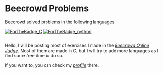 # Beecrowd Problems
Beecrowd solved problems in the following languages

[![ForTheBadge_C](https://img.shields.io/badge/C-00599C?style=for-the-badge&logo=c&logoColor=white)]() [![ForTheBadge_python](https://img.shields.io/badge/Python-FFD43B?style=for-the-badge&logo=python&logoColor=blue)]()

##

Hello, I will be posting most of exercises I made in the [<em><ins>Beecrowd Online Judge</ins></em>](https://judge.beecrowd.com/en). Most of them are made in C, but I will try to add more languages as I find some free time to do so.

If you want to, you can check my [<em><ins>profile</ins></em>](https://judge.beecrowd.com/en/profile/562304) there.